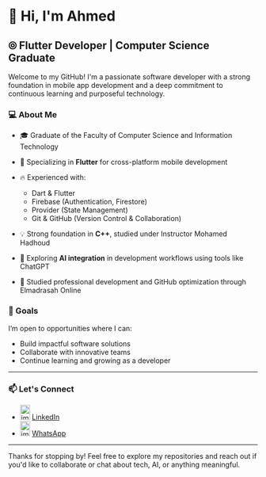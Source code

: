 # 👋 Hi, I'm Ahmed

## ⦾ Flutter Developer | Computer Science Graduate

Welcome to my GitHub! I'm a passionate software developer with a strong foundation in mobile app development and a deep commitment to continuous learning and purposeful technology.

### 💻 About Me

- 🎓 Graduate of the Faculty of Computer Science and Information Technology  
- 📱 Specializing in **Flutter** for cross-platform mobile development  
- 🔥 Experienced with:
  - Dart & Flutter
  - Firebase (Authentication, Firestore)
  - Provider (State Management)
  - Git & GitHub (Version Control & Collaboration)

- 💡 Strong foundation in **C++**, studied under Instructor Mohamed Hadhoud  
- 🤖 Exploring **AI integration** in development workflows using tools like ChatGPT  
- 🧠 Studied professional development and GitHub optimization through Elmadrasah Online


### 🚀 Goals

I’m open to opportunities where I can:
- Build impactful software solutions
- Collaborate with innovative teams
- Continue learning and growing as a developer

---

### 📫 Let's Connect

- <img width="20" height="30" alt="image" src="https://github.com/user-attachments/assets/c685ab8a-f419-4f29-a18d-e4b2937d58bd" /> [LinkedIn](https://www.linkedin.com/in/ahmed-mostafa-daoud)  
- <img width="20" height="30" alt="image" src="https://github.com/user-attachments/assets/8c52ca2b-845c-43b7-993f-15ba719b6a7d" /> [WhatsApp](+201029121638)  

---

Thanks for stopping by! Feel free to explore my repositories and reach out if you'd like to collaborate or chat about tech, AI, or anything meaningful.
